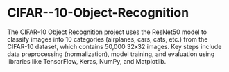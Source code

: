 # CIFAR--10-Object-Recognition
The CIFAR-10 Object Recognition project uses the ResNet50 model to classify images into 10 categories (airplanes, cars, cats, etc.) from the CIFAR-10 dataset, which contains 50,000 32x32 images. Key steps include data preprocessing (normalization), model training, and evaluation using libraries like TensorFlow, Keras, NumPy, and Matplotlib.
